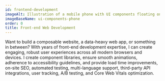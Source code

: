 ```yaml
---
id: frontend-development
imageAlt: Illustration of a mobile phone with UI components floating on top.
imageBaseName: ui-components-phone
order: 0
title: Front-end Web Development
---
```


Want to build a composable website, a data-heavy web app, or something in between? With years of front-end development expertise, I can create engaging, robust user experiences across all modern browsers and devices. I create component libraries, ensure smooth animations, adherence to accessibility guidelines, and provide load time improvements, on-site SEO, automated testing, multi-language support, third-party API integrations, user tracking, A/B testing, and Core Web Vitals optimization.